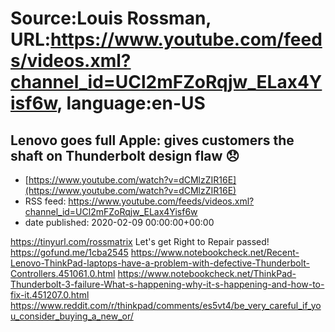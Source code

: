 # Source:Louis Rossman, URL:https://www.youtube.com/feeds/videos.xml?channel_id=UCl2mFZoRqjw_ELax4Yisf6w, language:en-US

## Lenovo goes full Apple: gives customers the shaft on Thunderbolt design flaw 😞
 - [https://www.youtube.com/watch?v=dCMlzZIR16E](https://www.youtube.com/watch?v=dCMlzZIR16E)
 - RSS feed: https://www.youtube.com/feeds/videos.xml?channel_id=UCl2mFZoRqjw_ELax4Yisf6w
 - date published: 2020-02-09 00:00:00+00:00

https://tinyurl.com/rossmatrix
Let's get Right to Repair passed! https://gofund.me/1cba2545
https://www.notebookcheck.net/Recent-Lenovo-ThinkPad-laptops-have-a-problem-with-defective-Thunderbolt-Controllers.451061.0.html
https://www.notebookcheck.net/ThinkPad-Thunderbolt-3-failure-What-s-happening-why-it-s-happening-and-how-to-fix-it.451207.0.html
https://www.reddit.com/r/thinkpad/comments/es5vt4/be_very_careful_if_you_consider_buying_a_new_or/

